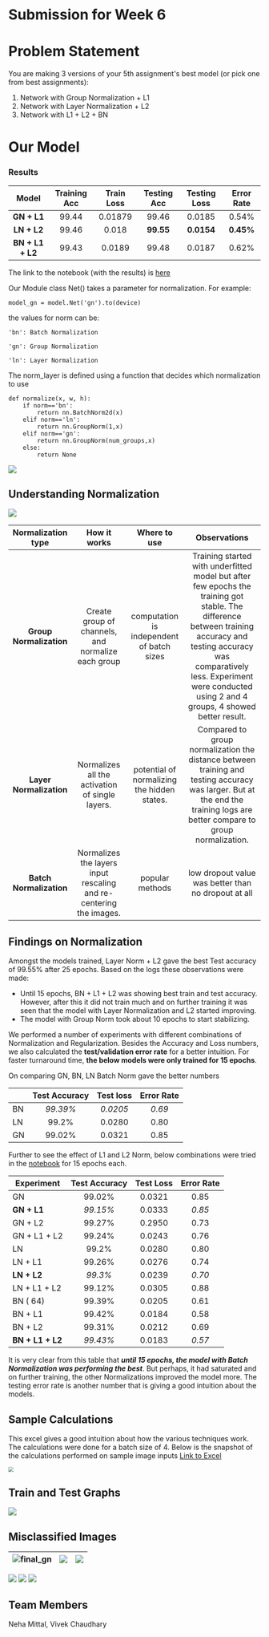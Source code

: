 # Submission for Week 6

# Problem Statement

You are making 3 versions of your 5th assignment's best model (or pick one from best assignments):

1. Network with Group Normalization + L1
2. Network with Layer Normalization + L2
3. Network with L1 + L2 + BN


# Our Model

### Results

| Model | Training Acc | Train Loss | Testing Acc | Testing Loss | Error Rate |
| :----: | :----: | :----: | :----: | :----: | :----: |
| **GN + L1** | 99.44 | 0.01879 | 99.46 | 0.0185 | 0.54% |
| **LN + L2** | 99.46 | 0.018 | **99.55** | **0.0154** | **0.45%**|
| **BN + L1 + L2** | 99.43 | 0.0189 | 99.48 | 0.0187 | 0.62% |

The link to the notebook (with the results) is [here](https://github.com/vivek-a81/EVA6/blob/main/Session6/Sess6_finalCode.ipynb)


Our Module class Net() takes a parameter for normalization. For example:

`model_gn = model.Net('gn').to(device)`

the values for norm can be:

    'bn': Batch Normalization
    
    'gn': Group Normalization
    
    'ln': Layer Normalization



The norm_layer is defined using a function that decides which normalization to use

```
def normalize(x, w, h):
    if norm=='bn':
    	return nn.BatchNorm2d(x)
    elif norm=='ln':
    	return nn.GroupNorm(1,x)
    elif norm=='gn':
    	return nn.GroupNorm(num_groups,x)
    else:
    	return None
```
![](images/SESS6.png)

## Understanding Normalization

![](images/normalization1.png)


| Normalization type | How it works	| Where to use	| Observations |
| :------: | :-------: |:-------: | :-------: |
| **Group Normalization** |	Create group of channels, and normalize each group | computation is independent of batch sizes | Training started with underfitted model but after few epochs the training got stable. The difference between training accuracy and testing accuracy was comparatively less. Experiment were conducted using 2 and 4 groups, 4 showed better result. |
| **Layer Normalization** |	Normalizes all the activation of single layers. | potential of normalizing the hidden states. |	Compared to group normalization the distance between training and testing accuracy was larger. But at the end the training logs are better compare to group normalization. |
| **Batch Normalization**	| Normalizes the layers input rescaling and re-centering the images. | popular methods | low dropout value was better than no dropout at all |


## Findings on Normalization

Amongst the models trained, Layer Norm + L2 gave the best Test accuracy of 99.55% after 25 epochs. Based on the logs these observations were made:

- Until 15 epochs, BN + L1 + L2 was showing best train and test accuracy. However, after this it did not train much and on further training it was seen that the model with Layer Normalization and L2 started improving.
- The model with Group Norm took about 10 epochs to start stabilizing.

We performed a number of experiments with different combinations of Normalization and Regularization. Besides the Accuracy and Loss numbers, we also calculated the **test/validation error rate** for a better intuition. For faster turnaround time, **the below models were only trained for 15 epochs**.

On comparing GN, BN, LN Batch Norm gave the better numbers

|      | Test Accuracy | Test loss | Error Rate |
| ---- | :-----------: | :-------: | :--------: |
| BN   |   *99.39%*    | *0.0205*  |   *0.69*   |
| LN   |     99.2%     |  0.0280   |    0.80    |
| GN   |    99.02%     |  0.0321   |    0.85    |

Further to see the effect of L1 and L2 Norm, below combinations were tried in the [notebook](https://github.com/vivek-a81/EVA6/blob/main/Session6/Experiment/Sess6_Experiments.ipynb) for 15 epochs each.

| Experiment       | Test Accuracy | Test Loss | Error Rate |
| ---------------- | :-----------: | :-------: | :--------: |
| GN               |    99.02%     |  0.0321   |    0.85    |
| **GN + L1**      |   *99.15%*    |  0.0333   |   *0.85*   |
| GN + L2          |    99.27%     |  0.2950   |    0.73    |
| GN + L1 + L2     |    99.24%     |  0.0243   |    0.76    |
| LN               |     99.2%     |  0.0280   |    0.80    |
| LN + L1          |    99.26%     |  0.0276   |    0.74    |
| **LN + L2**      |    *99.3%*    |  0.0239   |   *0.70*   |
| LN + L1 + L2     |    99.12%     |  0.0305   |    0.88    |
| BN ( 64)         |    99.39%     |  0.0205   |    0.61    |
| BN + L1          |    99.42%     |  0.0184   |    0.58    |
| BN + L2          |    99.31%     |  0.0212   |    0.69    |
| **BN + L1 + L2** |   *99.43%*    |  0.0183   |   *0.57*   |

It is very clear from this table that ***until 15 epochs, the model with Batch Normalization was performing the best***. But perhaps, it had saturated and on further training, the other Normalizations improved the model more. The testing error rate is another number that is giving a good intuition about the models. 

## Sample Calculations

This excel gives a good intuition about how the various  techniques work. The calculations were done for a batch size of 4. Below is the snapshot of the calculations performed on sample image inputs
[Link to Excel](https://github.com/vivek-a81/EVA6/blob/main/Session6/Normalization%20Calculations.xlsx)

<img src="https://github.com/vivek-a81/EVA6/blob/main/Session6/images/excel_calculations.png?raw=false" style="zoom: 60%;" />

## Train and Test Graphs

![](images/final_graph.png)

## Misclassified Images

| ![final_gn](C:\Work\EVA6\EVA6\Session6\images\README\final_gn.png) | ![](C:\Work\EVA6\EVA6\Session6\images\README\final_ln.png) | ![](C:\Work\EVA6\EVA6\Session6\images\README\final_bn-1623435588211.png) |
| ------------------------------------------------------------ | ---------------------------------------------------------- | ------------------------------------------------------------ |

![](images/final_gn.png)
![](images/final_bn.png)
![](images/final_ln.png)

## Team Members

Neha Mittal, Vivek Chaudhary
